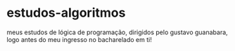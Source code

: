 # estudos-algoritmos
meus estudos de lógica de programação, dirigidos pelo gustavo guanabara, logo antes do meu ingresso no bacharelado em ti!

